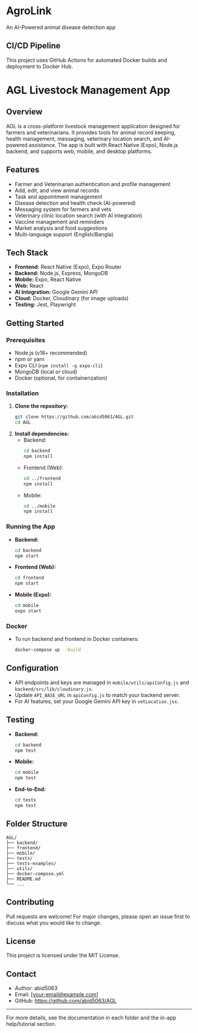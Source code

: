 # AgroLink
An AI-Powered animal disease detection app

## CI/CD Pipeline
This project uses GitHub Actions for automated Docker builds and deployment to Docker Hub.
# AGL Livestock Management App

## Overview
AGL is a cross-platform livestock management application designed for farmers and veterinarians. It provides tools for animal record keeping, health management, messaging, veterinary location search, and AI-powered assistance. The app is built with React Native (Expo), Node.js backend, and supports web, mobile, and desktop platforms.

## Features
- Farmer and Veterinarian authentication and profile management
- Add, edit, and view animal records
- Task and appointment management
- Disease detection and health check (AI-powered)
- Messaging system for farmers and vets
- Veterinary clinic location search (with AI integration)
- Vaccine management and reminders
- Market analysis and food suggestions
- Multi-language support (English/Bangla)

## Tech Stack
- **Frontend:** React Native (Expo), Expo Router
- **Backend:** Node.js, Express, MongoDB
- **Mobile:** Expo, React Native
- **Web:** React
- **AI Integration:** Google Gemini API
- **Cloud:** Docker, Cloudinary (for image uploads)
- **Testing:** Jest, Playwright

## Getting Started

### Prerequisites
- Node.js (v18+ recommended)
- npm or yarn
- Expo CLI (`npm install -g expo-cli`)
- MongoDB (local or cloud)
- Docker (optional, for containerization)

### Installation
1. **Clone the repository:**
   ```sh
   git clone https://github.com/abid5063/AGL.git
   cd AGL
   ```
2. **Install dependencies:**
   - Backend:
     ```sh
     cd backend
     npm install
     ```
   - Frontend (Web):
     ```sh
     cd ../frontend
     npm install
     ```
   - Mobile:
     ```sh
     cd ../mobile
     npm install
     ```

### Running the App
- **Backend:**
  ```sh
  cd backend
  npm start
  ```
- **Frontend (Web):**
  ```sh
  cd frontend
  npm start
  ```
- **Mobile (Expo):**
  ```sh
  cd mobile
  expo start
  ```

### Docker
- To run backend and frontend in Docker containers:
  ```sh
  docker-compose up --build
  ```

## Configuration
- API endpoints and keys are managed in `mobile/utils/apiConfig.js` and `backend/src/lib/cloudinary.js`.
- Update `API_BASE_URL` in `apiConfig.js` to match your backend server.
- For AI features, set your Google Gemini API key in `vetLocation.jsx`.

## Testing
- **Backend:**
  ```sh
  cd backend
  npm test
  ```
- **Mobile:**
  ```sh
  cd mobile
  npm test
  ```
- **End-to-End:**
  ```sh
  cd tests
  npm test
  ```

## Folder Structure
```
AGL/
├── backend/
├── frontend/
├── mobile/
├── tests/
├── tests-examples/
├── utils/
├── docker-compose.yml
├── README.md
└── ...
```

## Contributing
Pull requests are welcome! For major changes, please open an issue first to discuss what you would like to change.

## License
This project is licensed under the MIT License.

## Contact
- Author: abid5063
- Email: [your-email@example.com]
- GitHub: https://github.com/abid5063/AGL

---
For more details, see the documentation in each folder and the in-app help/tutorial section.
